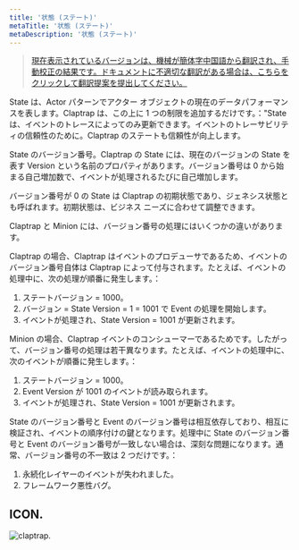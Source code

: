```yaml
---
title: '状態 (ステート)'
metaTitle: '状態 (ステート)'
metaDescription: '状態 (ステート)'
---
```


> [現在表示されているバージョンは、機械が簡体字中国語から翻訳され、手動校正の結果です。ドキュメントに不適切な翻訳がある場合は、こちらをクリックして翻訳提案を提出してください。](https://crwd.in/newbeclaptrap)

State は、Actor パターンでアクター オブジェクトの現在のデータパフォーマンスを表します。Claptrap は、この上に 1 つの制限を追加するだけです。："State は、イベントのトレースによってのみ更新できます。イベントのトレーサビリティの信頼性のために。Claptrap のステートも信頼性が向上します。

State のバージョン番号。Claptrap の State には、現在のバージョンの State を表す Version という名前のプロパティがあります。バージョン番号は 0 から始まる自己増加数で、イベントが処理されるたびに自己増加します。

バージョン番号が 0 の State は Claptrap の初期状態であり、ジェネシス状態とも呼ばれます。初期状態は、ビジネス ニーズに合わせて調整できます。

Claptrap と Minion には、バージョン番号の処理にはいくつかの違いがあります。

Claptrap の場合、Claptrap はイベントのプロデューサであるため、イベントのバージョン番号自体は Claptrap によって付与されます。たとえば、イベントの処理中に、次の処理が順番に発生します。：

1. ステートバージョン = 1000。
2. バージョン = State Version = 1 = 1001 で Event の処理を開始します。
3. イベントが処理され、State Version = 1001 が更新されます。

Minion の場合、Claptrap イベントのコンシューマーであるためです。したがって、バージョン番号の処理は若干異なります。たとえば、イベントの処理中に、次のイベントが順番に発生します。：

1. ステートバージョン = 1000。
2. Event Version が 1001 のイベントが読み取られます。
3. イベントが処理され、State Version = 1001 が更新されます。

State のバージョン番号と Event のバージョン番号は相互依存しており、相互に検証され、イベントの順序付けの鍵となります。処理中に State のバージョン番号と Event のバージョン番号が一致しない場合は、深刻な問題になります。通常、バージョン番号の不一致は 2 つだけです。：

1. 永続化レイヤーのイベントが失われました。
2. フレームワーク悪性バグ。

## ICON.

![claptrap.](/images/claptrap_icons/state.svg)
